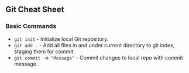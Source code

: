 ## Git Cheat Sheet

### Basic Commands
* `git init` - Initialize local  Git repository.
* `git add .` - Add all files in and under current directory to git index, staging them for commit.
* `git commit -m "Message"` - Commit changes to local repo with commit message.
